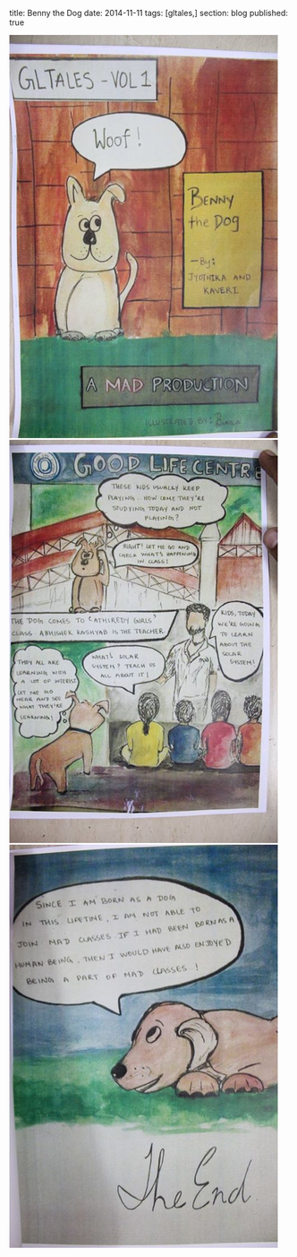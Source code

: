 title: Benny the Dog
date: 2014-11-11
tags: [gltales,]
section: blog
published: true

![page1](/static/img/gltales.jpg)
![page2](/static/img/gltales_page2.jpg)
![page3](/static/img/gltales_page3.jpg)
